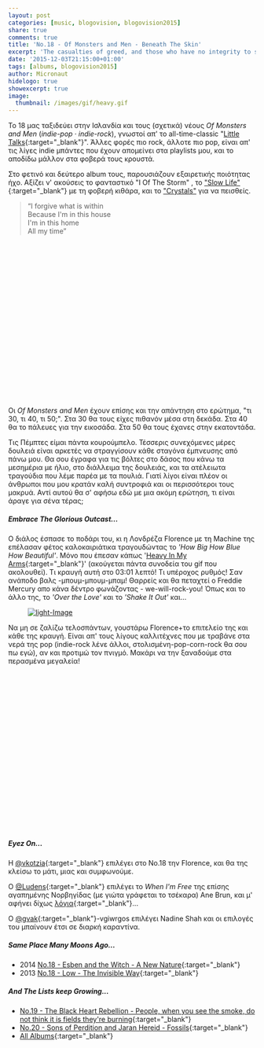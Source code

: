 ```yaml
---
layout: post
categories: [music, blogovision, blogovision2015]
share: true
comments: true
title: 'No.18 - Of Monsters and Men - Beneath The Skin'
excerpt: 'The casualties of greed, and those who have no integrity to show'
date: '2015-12-03T21:15:00+01:00'
tags: [albums, blogovision2015]
author: Micronaut
hidelogo: true
showexcerpt: true
image:
  thumbnail: /images/gif/heavy.gif
---
```

Το 18 μας ταξιδεύει στην Ισλανδία και τους (σχετικά) νέους *Of Monsters and Men* (*indie-pop · indie-rock*), γνωστοί απ' το all-time-classic "[Little Talks](https://www.youtube.com/watch?v=ghb6eDopW8I){:target="_blank"}".  Άλλες φορές πιο rock, άλλοτε πιο pop, είναι απ' τις λίγες indie μπάντες που έχουν απομείνει στα playlists μου, και το αποδίδω μάλλον στα φοβερά τους κρουστά. 

Στο φετινό και δεύτερο album τους, παρουσιάζουν εξαιρετικής ποιότητας ήχο. Αξίζει ν' ακούσεις το φανταστικό "I Of The Storm" , το ["Slow Life"](https://www.youtube.com/watch?v=O_Niy9ZthvI){:target="_blank"} με τη φοβερή κιθάρα, και το ["Crystals"](https://www.youtube.com/watch?v=XUClIslXKZo) για να πεισθείς.

>&ldquo;I forgive what is within<br/>
> Because I'm in this house<br/>
> I'm in this home<br/>
> All my time&rdquo;

<iframe class="invisible center" width="95%" height="320" src="about:blank" data-src="https://www.youtube.com/embed/tlCkafSYNJI" frameborder="0" allowfullscreen>&nbsp;</iframe>

Οι *Of Monsters and Men* έχουν επίσης και την απάντηση στο ερώτημα, "τι 30, τι 40, τι 50;". Στα 30 θα τους είχες πιθανόν μέσα στη δεκάδα. Στα 40 θα το πάλευες για την εικοσάδα. Στα 50 θα τους έχανες στην εκατοντάδα.

Τις Πέμπτες είμαι πάντα κουρούμπελο. Τέσσερις συνεχόμενες μέρες δουλειά είναι αρκετές να στραγγίσουν κάθε σταγόνα έμπνευσης από πάνω μου. Θα σου έγραφα για τις βόλτες στο δάσος που κάνω τα μεσημέρια με ήλιο, στο διάλλειμα της δουλειάς, και τα ατέλειωτα τραγούδια που λέμε παρέα με τα πουλιά. Γιατί λίγοι είναι πλέον οι άνθρωποι που μου κρατάν καλή συντροφιά και οι περισσότεροι τους μακρυά. Αντί αυτού θα σ' αφήσω εδώ με μια ακόμη ερώτηση, τι είναι άραγε για σένα τέρας;

<div class="text-divider"></div>

##### Embrace The Glorious Outcast...

Ο διάλος έσπασε το ποδάρι του, κι η Λονδρέζα Florence με τη Machine της επέλασαν φέτος καλοκαιριάτικα τραγουδώντας το *'How Big How Blue How Beautiful'*. Μόνο που έπεσαν κάπως '[Heavy In My Arms](https://www.youtube.com/watch?v=V_eOmvM-4zc){:target="_blank"}' (ακούγεται πάντα συνοδεία του gif που ακολουθεί). Τι κραυγή αυτή στο 03:01 λεπτό! Τι υπέροχος ρυθμός! Σαν ανάποδο βαλς -μπουμ-μπουμ-μπαμ! Θαρρείς και θα πεταχτεί ο Freddie Mercury απο κάνα δέντρο φωνάζοντας - we-will-rock-you! Όπως και το άλλο της, το *'Over the Love'* και το *'Shake It Out'* και...

<div class="invisible">
<figure class="center">
	<a href="{{ site.external_data_url }}/images/gif/heavy.gif"><img src="{{ site.external_data_url }}/images/gif/heavy.gif" alt="light-Image" class="center"/></a>
</figure>
</div>

 Να μη σε ζαλίζω τελοσπάντων, γουστάρω Florence+το επιτελείο της και κάθε της κραυγή. Είναι απ' τους λίγους καλλιτέχνες που με τραβάνε στα νερά της pop (indie-rock λένε άλλοι, στολισμένη-pop-corn-rock θα σου πω εγώ), αν και προτιμώ τον πνιγμό. Μακάρι να την ξαναδούμε στα περασμένα μεγαλεία!
 
<iframe class="invisible center" width="60%" height="320" src="about:blank" data-src="https://www.youtube.com/embed/KSM0lLbVYOo" frameborder="0" allowfullscreen>&nbsp;</iframe>

<div class="text-divider"></div>

##### <i class="fa fa-hand-o-right"></i> Eyez Οn...

H [‏@vkotzia](https://suburbanwords.wordpress.com/2015/12/03/18-florence-the-machine-how-big-how-blue-how-beautiful){:target="_blank"} επιλέγει στο Νο.18 την Florence, και θα της κλείσω το μάτι, μιας και συμφωνούμε.

O [@Ludens](http://homoludens.gr/homo-ludens-18-ane-brun-when-im-free){:target="_blank"} επιλέγει το *When I'm Free* της επίσης αγαπημένης Νορβηγίδας (με γιώτα γράφεται το τσέκαρα) Ane Brun, και μ' αφήνει δίχως [λόγια](https://www.youtube.com/watch?v=1tHCe7yW3UY){:target="_blank"}... 

O [@gvak](http://voice-inertia.blogspot.nl/2015/12/blogovision-2015-18-nadine-shah-fast.html){:target="_blank"}-vgiwrgos επιλέγει Nadine Shah και οι επιλογές του μπαίνουν έτσι σε διαρκή καραντίνα.

##### <i class="fa fa-hand-o-right"></i> Same Place Many Moons Ago...

* 2014 [No.18 - Esben and the Witch - A New Nature](/music/blogovision/blogovision2014/blogovision2014-no18){:target="_blank"}
* 2013 [No.18 - Low - The Invisible Way](/music/blogovision/blogovision2013/blogovision2013-no18){:target="_blank"}

##### <i class="fa fa-hand-o-right"></i> And The Lists keep Growing...

* [No.19 - The Black Heart Rebellion - People, when you see the smoke, do not think it is fields they're burning](/music/blogovision/blogovision2015/blogovision2015-no19){:target="_blank"}
* [No.20 - Sons of Perdition and Jaran Hereid - Fossils](/music/blogovision/blogovision2015/blogovision2015-no20){:target="_blank"}
* [All Albums](/music/albums/2015){:target="_blank"}